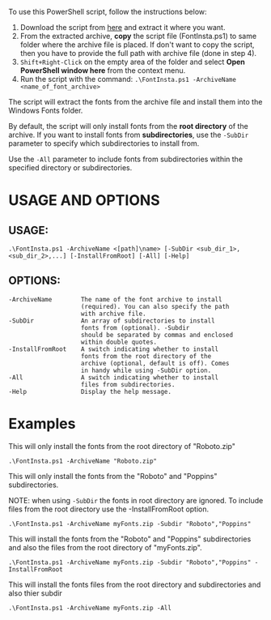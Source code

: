To use this PowerShell script, follow the instructions below:

1. Download the script from [here](https://github.com/a-sajjad72/fontInsta/archive/refs/heads/master.zip) and extract it where you want.
2. From the extracted archive, **copy** the script file (FontInsta.ps1) to same folder where the archive file is placed. If don't want to copy the script, then you have to provide the full path with archive file (done in step 4).
3. `Shift+Right-Click` on the empty area of the folder and select **Open PowerShell window here** from the context menu.
4. Run the script with the command: `.\FontInsta.ps1 -ArchiveName <name_of_font_archive>`

The script will extract the fonts from the archive file and install them into the Windows Fonts folder.

By default, the script will only install fonts from the **root directory** of the archive. If you want to install fonts from **subdirectories**, use the `-SubDir` parameter to specify which subdirectories to install from.

Use the `-All` parameter to include fonts from subdirectories within the specified directory or subdirectories.

# USAGE AND OPTIONS
## USAGE:
    .\FontInsta.ps1 -ArchiveName <[path]\name> [-SubDir <sub_dir_1>,<sub_dir_2>,...] [-InstallFromRoot] [-All] [-Help]
## OPTIONS:
    -ArchiveName        The name of the font archive to install
                        (required). You can also specify the path
                        with archive file.
    -SubDir             An array of subdirectories to install
                        fonts from (optional). -Subdir
                        should be separated by commas and enclosed
                        within double quotes.
    -InstallFromRoot    A switch indicating whether to install
                        fonts from the root directory of the
                        archive (optional, default is off). Comes
                        in handy while using -SubDir option.
    -All                A switch indicating whether to install
                        files from subdirectories.
    -Help               Display the help message.

# Examples
This will only install the fonts from the root directory of "Roboto.zip"

    .\FontInsta.ps1 -ArchiveName "Roboto.zip"

This will only install the fonts from the "Roboto" and "Poppins" subdirectories.

NOTE: when using `-SubDir` the fonts in root directory are ignored. To include files from the root directory use the -InstallFromRoot option.

    .\FontInsta.ps1 -ArchiveName myFonts.zip -Subdir "Roboto","Poppins"

This will install the fonts from the "Roboto" and "Poppins" subdirectories and also the files from the root directory of "myFonts.zip".

    .\FontInsta.ps1 -ArchiveName myFonts.zip -Subdir "Roboto","Poppins" -InstallFromRoot

This will install the fonts files from the root directory and subdirectories and also thier subdir
    
    .\FontInsta.ps1 -ArchiveName myFonts.zip -All